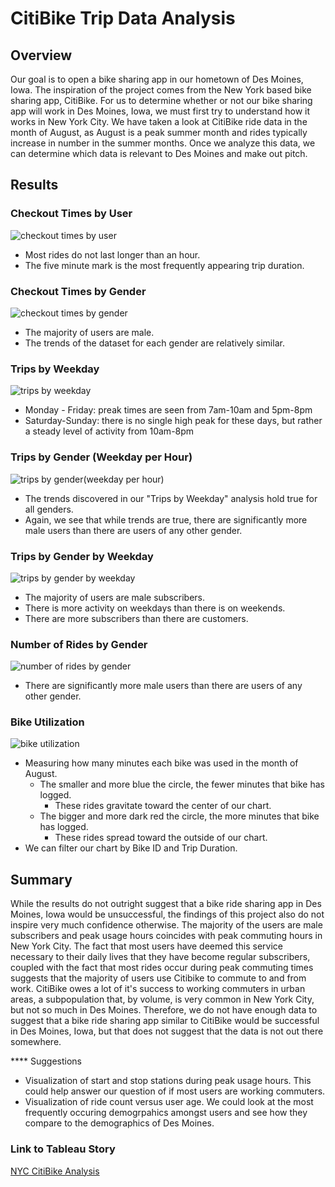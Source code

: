 # CitiBike Trip Data Analysis

## Overview
Our goal is to open a bike sharing app in our hometown of Des Moines, Iowa. The inspiration of the project comes from the New York based bike sharing app, CitiBike. For us to determine whether or not our bike sharing app will work in Des Moines, Iowa, we must first try to understand how it works in New York City. We have taken a look at CitiBike ride data in the month of August, as August is a peak summer month and rides typically increase in number in the summer months. Once we analyze this data, we can determine which data is relevant to Des Moines and make out pitch.

## Results

### Checkout Times by User
![checkout times by user](https://user-images.githubusercontent.com/99751636/172027683-b73798aa-af3c-4a30-8bc9-cb489af34252.png)

* Most rides do not last longer than an hour.
* The five minute mark is the most frequently appearing trip duration.

### Checkout Times by Gender
![checkout times by gender](https://user-images.githubusercontent.com/99751636/172027700-7afde1fe-f143-42fa-a4cd-4a730c2878bf.png)

* The majority of users are male.
* The trends of the dataset for each gender are relatively similar.

### Trips by Weekday
![trips by weekday](https://user-images.githubusercontent.com/99751636/172027730-80de0344-0968-419c-a074-e0e9f460279a.png)

* Monday - Friday: preak times are seen from 7am-10am and 5pm-8pm
* Saturday-Sunday: there is no single high peak for these days, but rather a steady level of activity from 10am-8pm

### Trips by Gender (Weekday per Hour)
![trips by gender(weekday per hour)](https://user-images.githubusercontent.com/99751636/172027739-2b53ef49-6113-489c-8f78-de30cbd46986.png)

* The trends discovered in our "Trips by Weekday" analysis hold true for all genders.
* Again, we see that while trends are true, there are significantly more male users than there are users of any other gender.

### Trips by Gender by Weekday
![trips by gender by weekday](https://user-images.githubusercontent.com/99751636/172027750-481d4984-8819-4866-86f4-ed49d77fc79d.png)

* The majority of users are male subscribers.
* There is more activity on weekdays than there is on weekends.
* There are more subscribers than there are customers.

### Number of Rides by Gender
![number of rides by gender](https://user-images.githubusercontent.com/99751636/172027760-c674cbd1-26fb-4e21-83d9-91e057f146c4.png)

* There are significantly more male users than there are users of any other gender.

### Bike Utilization
![bike utilization](https://user-images.githubusercontent.com/99751636/172027768-02c95ccb-8110-4f61-8258-846c02b6ffd6.png)

* Measuring how many minutes each bike was used in the month of August.
  * The smaller and more blue the circle, the fewer minutes that bike has logged.
    * These rides gravitate toward the center of our chart.
  * The bigger and more dark red the circle, the more minutes that bike has logged.
    * These rides spread toward the outside of our chart.
* We can filter our chart by Bike ID and Trip Duration.


## Summary
While the results do not outright suggest that a bike ride sharing app in Des Moines, Iowa would be unsuccessful, the findings of this project also do not inspire very much confidence otherwise. The majority of the users are male subscribers and peak usage hours coincides with peak commuting hours in New York City. The fact that most users have deemed this service necessary to their daily lives that they have become regular subscribers, coupled with the fact that most rides occur during peak commuting times suggests that the majority of users use Citibike to commute to and from work. CitiBike owes a lot of it's success to working commuters in urban areas, a subpopulation that, by volume, is very common in New York City, but not so much in Des Moines. Therefore, we do not have enough data to suggest that a bike ride sharing app similar to CitiBike would be successful in Des Moines, Iowa, but that does not suggest that the data is not out there somewhere.

**** Suggestions
* Visualization of start and stop stations during peak usage hours. This could help answer our question of if most users are working commuters. 
* Visualization of ride count versus user age. We could look at the most frequently occuring demogrpahics amongst users and see how they compare to the demographics of Des Moines.


### Link to Tableau Story
[NYC CitiBike Analysis](https://public.tableau.com/app/profile/john.gutierrez7405/viz/NYCCitibikeAnalysis_16543770843820/NYCCitibikeAnalysis)
